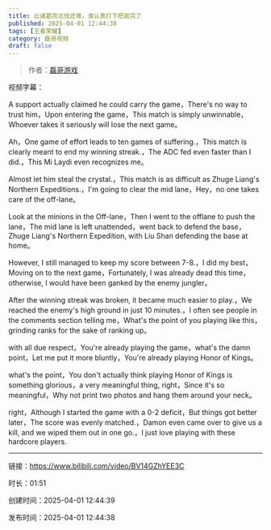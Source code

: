 ```yaml
---
title: 比诸葛亮北伐还难，谁认真打下把就完了
published: 2025-04-01 12:44:38
tags: [王者荣耀]
category: 磊哥视频
draft: false
---
```



> 作者：[磊哥游戏](https://space.bilibili.com/268941858?spm_id_from=333.788.upinfo.head.click)

视频字幕：

A support actually claimed he could carry the game，There's no way to trust him，Upon entering the game，This match is simply unwinnable，Whoever takes it seriously will lose the next game。

Ah，One game of effort leads to ten games of suffering.，This match is clearly meant to end my winning streak.，The ADC fed even faster than I did.，This Mi Laydi even recognizes me。

Almost let him steal the crystal.，This match is as difficult as Zhuge Liang's Northern Expeditions.，I'm going to clear the mid lane，Hey，no one takes care of the off-lane。

Look at the minions in the Off-lane，Then I went to the offlane to push the lane，The mid lane is left unattended，went back to defend the base，Zhuge Liang's Northern Expedition, with Liu Shan defending the base at home。

However, I still managed to keep my score between 7-8.，I did my best，Moving on to the next game，Fortunately, I was already dead this time，otherwise, I would have been ganked by the enemy jungler。

After the winning streak was broken, it became much easier to play.，We reached the enemy's high ground in just 10 minutes.，I often see people in the comments section telling me，What's the point of you playing like this，grinding ranks for the sake of ranking up。

with all due respect，You're already playing the game，what's the damn point，Let me put it more bluntly，You're already playing Honor of Kings。

what's the point，You don't actually think playing Honor of Kings is something glorious，a very meaningful thing, right，Since it's so meaningful，Why not print two photos and hang them around your neck。

right，Although I started the game with a 0-2 deficit，But things got better later，The score was evenly matched.，Damon even came over to give us a kill, and we wiped them out in one go.，I just love playing with these hardcore players.

---

链接：https://www.bilibili.com/video/BV14GZhYEE3C

时长：01:51

创建时间：2025-04-01 12:44:39

发布时间：2025-04-01 12:44:38
